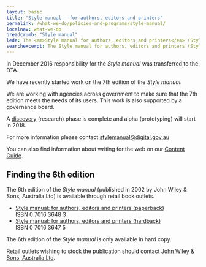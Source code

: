 ```yaml
---
layout: basic
title: "Style manual – for authors, editors and printers"
permalink: /what-we-do/policies-and-programs/style-manual/
localnav: what-we-do
breadcrumb: "Style manual"
lede: The <em>Style manual for authors, editors and printers</em> (Style manual) was first published in 1966 by the Commonwealth Government Printing Office. It gives guidance and recommendations for preparing information for publication.
searchexcerpt: The Style manual for authors, editors and printers (Style manual) was first published in 1966 by the Commonwealth Government Printing Office. It gives guidance and recommendations for preparing information for publication.
---
```


In December 2016 responsibility for the _Style manual_ was transferred to the DTA.

We have recently started work on the 7th edition of the _Style manual_.

We are working with agencies across government to make sure that the 7th edition meets the needs of its users. This work is also supported by a governance board.

A [discovery](/standard/service-design-and-delivery-process/) (research) phase is complete and alpha (prototyping) will start in 2018.

For more information please contact [stylemanual@digital.gov.au](mailto:stylemanual@digital.gov.au)

You can also find information about writing for the web on our [Content Guide](https://guides.service.gov.au/content-guide/).

## Finding the 6th edition
The 6th edition of the _Style manual_ (published in 2002 by John Wiley & Sons, Australia Ltd) is available through retail book outlets.

- [Style manual: for authors, editors and printers (paperback)](http://au.wiley.com/WileyCDA/WileyTitle/productCd-0701636483.html) <nobr>ISBN 0 7016 3648 3</nobr>
- [Style manual: for authors, editors and printers (hardback)](http://au.wiley.com/WileyCDA/WileyTitle/productCd-0701636475.html) <nobr>ISBN 0 7016 3647 5</nobr>

The 6th edition of the _Style manual_ is only available in hard copy.

Retail outlets wishing to stock the publication should contact [John Wiley & Sons, Australia Ltd](http://au.wiley.com/WileyCDA/Section/id-370016.html).
